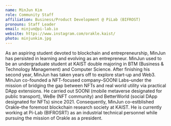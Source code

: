 ```yaml
---
name: MinJun Kim
role: Community Staff
affiliation: Business/Product Development @ PiLab (BIFROST)
pronouns: Staff Leader
email: minjun@pi-lab.io
website: https://www.instagram.com/orakle.kaist/
photo: minjunkim.jpg
---
```


As an aspiring student devoted to blockchain and entrepreneurship, MinJun has persisted in learning and evolving as an entrepreneur. MinJun used to be an undergraduate student at KAIST double majoring in BTM (Business & Technology Management) and Computer Science. After finishing his second year, MinJun has taken years off to explore start-up and Web3. MinJun co-founded a NFT-focused company–SOONI Labs–under the mission of bridging the gap between NFTs and real world utility via practical DApp extensions. He carried out SOONI (mobile metaverse designated for public transport), WeBe (NFT community) and BetterWorld (social DApp designated for NFTs) since 2021. Consequently, MinJun co-estblished Orakle–the foremost blockchain research society at KAIST. He is currently working at Pi-Lab (BIFROSRT) as an industrial technical personnel while pursuing the mission of Orakle as a president. 
